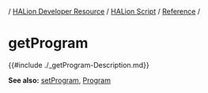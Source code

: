 / [HALion Developer Resource](../../HALion-Developer-Resource.md) / [HALion Script](./HALion-Script.md) / [Reference](./Reference.md) /

# getProgram

{{#include ./_getProgram-Description.md}}

**See also:** [setProgram](./setProgram.md), [Program](./Program.md)